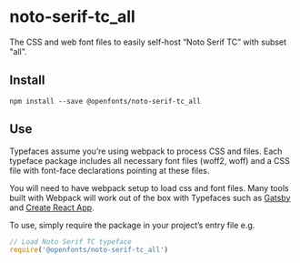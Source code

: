 
# noto-serif-tc_all

The CSS and web font files to easily self-host “Noto Serif TC” with subset "all".

## Install

`npm install --save @openfonts/noto-serif-tc_all`

## Use

Typefaces assume you’re using webpack to process CSS and files. Each typeface
package includes all necessary font files (woff2, woff) and a CSS file with
font-face declarations pointing at these files.

You will need to have webpack setup to load css and font files. Many tools built
with Webpack will work out of the box with Typefaces such as [Gatsby](https://github.com/gatsbyjs/gatsby)
and [Create React App](https://github.com/facebookincubator/create-react-app).

To use, simply require the package in your project’s entry file e.g.

```javascript
// Load Noto Serif TC typeface
require('@openfonts/noto-serif-tc_all')
```
